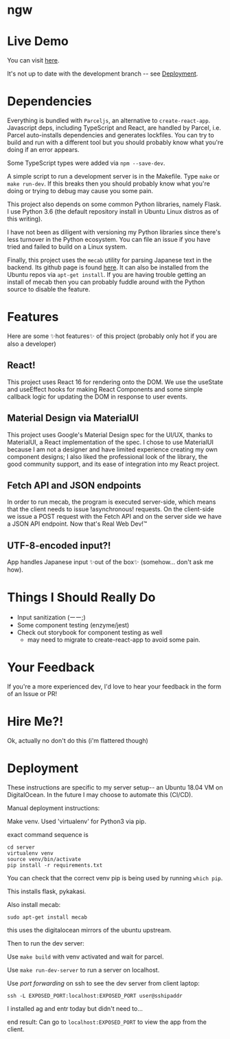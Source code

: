 # ngw


# Live Demo

You can visit [here](http://app.caroline-lin.com).

It's not up to date with the development branch -- see [Deployment](#Deployment).

# Dependencies

Everything is bundled with `Parceljs`, an alternative to `create-react-app`.
Javascript deps, including TypeScript and React, are handled by Parcel,
i.e. Parcel auto-installs dependencies and generates lockfiles.
You can try to build and run with a different tool
but you should probably know what you're doing
if an error appears.

Some TypeScript types were added via `npm --save-dev`.

A simple script to run a development server is in the Makefile.
Type `make` or `make run-dev`.
If this breaks then you should probably know what you're doing
or trying to debug may cause you some pain.

This project also depends on some common Python libraries,
namely Flask. I use Python 3.6 (the default repository install in Ubuntu Linux distros as of this writing).

I have not been as diligent with versioning my Python libraries
since there's less turnover in the Python ecosystem.
You can file an issue if you have tried and failed to build 
on a Linux system.

Finally, this project uses the `mecab` utility for parsing Japanese text
in the backend.
Its github page is found [here](https://github.com/taku910/mecab).
It can also be installed from the Ubuntu repos via `apt-get install`.
If you are having trouble getting an install of mecab then you can probably fuddle around 
with the Python source to disable the feature.

# Features
Here are some ✨hot features✨ of this project (probably only hot if you are also a developer)

## React!
This project uses React 16 for rendering onto the DOM.
We use the useState and useEffect hooks for making React Components
and some simple callback logic
for updating the DOM in response to user events.

## Material Design via MaterialUI
This project uses Google's Material Design spec for the UI/UX, thanks to
MaterialUI, a React implementation of the spec.
I chose to use MaterialUI because I am not a designer and have limited experience creating my own
component designs;
I also liked the professional look of the library, the good community support, 
and its ease of integration into my React project.

## Fetch API and JSON endpoints
In order to run mecab, the program is executed server-side, which means that
the client needs to issue !asynchronous! requests.
On the client-side we issue a POST request with the Fetch API
and on the server side we have a JSON API endpoint.
Now that's Real Web Dev!™

## UTF-8-encoded input?!
App handles Japanese input ✨out of the box✨ (somehow... don't ask me how).

# Things I Should Really Do
- Input sanitization (ーー;)
- Some component testing (enzyme/jest)
- Check out storybook for component testing as well
  - may need to migrate to create-react-app to avoid some pain.

# Your Feedback
If you're a more experienced dev, I'd love to hear your feedback in the form of an Issue or PR!

# Hire Me?!
Ok, actually no don't do this (i'm flattered though)

# Deployment
These instructions are specific to my server setup-- an Ubuntu 18.04 VM on DigitalOcean.
In the future I may choose to automate this (CI/CD).

Manual deployment instructions:

Make venv. Used 'virtualenv' for Python3 via pip.

exact command sequence is

```
cd server
virtualenv venv
source venv/bin/activate
pip install -r requirements.txt
```

You can check that the correct venv pip is being used by running `which pip`.

This installs flask, pykakasi.

Also install mecab:

`sudo apt-get install mecab`

this uses the digitalocean mirrors of the ubuntu upstream.

Then to run the dev server:

Use `make build` with venv activated and wait for parcel.

Use `make run-dev-server` to run a server on localhost.

Use *port forwarding* on ssh to see the dev server from client laptop:

`ssh -L EXPOSED_PORT:localhost:EXPOSED_PORT user@sshipaddr`

I installed ag and entr today but didn't need to...

end result: 
Can go to `localhost:EXPOSED_PORT` to view the app from the client.
